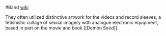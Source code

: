 #Band 
[wiki](https://en.wikipedia.org/wiki/Add_N_to_(X))

They often utilized distinctive artwork for the videos and record sleeves, a fetishistic collage of sexual imagery with analogue electronic equipment, based in part on the movie and book [[Demon Seed]].